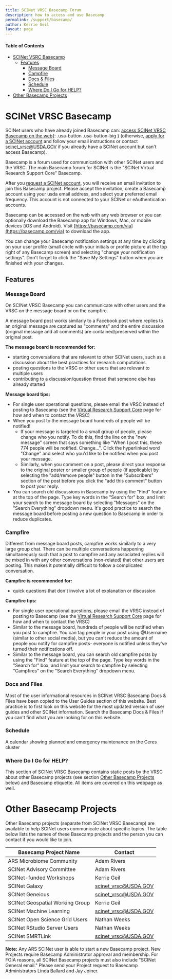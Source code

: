 ```yaml
---
title: SCINet VRSC Basecamp Forum
description: how to access and use Basecamp
permalink: /support/basecamp/
author: Kerrie Geil
layout: page
---
```

#### Table of Contents
* [SCINet VSRC Basecamp](#scinet-vrsc-basecamp)
  * [Features](#features)
    * [Message Board](#message-board)
    * [Campfire](#campfire)
    * [Docs & Files](#docs-and-files)
    * [Schedule](#schedule)
    * [Where Do I Go for HELP?](#where-do-i-go-for-help)
* [Other Basecamp Projects](#other-basecamp-projects)


# SCINet VRSC Basecamp

SCINet users who have already joined Basecamp can: [access SCINet VRSC Basecamp on the web](https://3.basecamp.com/3625179/projects/5538276){: .usa-button .usa-button-big } (otherwise, [apply for a SCINet account](/signup/) and follow your email instructions or contact [scinet_vrsc@USDA.GOV](mailto:scinet_vrsc@USDA.GOV?subject=problem%20accessing%20Basecamp) if you already have a SCINet account but can't access Basecamp).

Basecamp is a forum used for communication with other SCINet users and the VRSC. The main Basecamp forum for SCINet is the "SCINet Virtual Research Support Core" Basecamp.

After you [request a SCINet account](/signup/), you will receive an email invitation to join this Basecamp project. Please accept the invitation, create a Basecamp account using your usda email address, and select your preferred email frequency. This account is not connected to your SCINet or eAuthentication accounts.  

Basecamp can be accessed on the web with any web browser or you can optionally download the Basecamp app for Windows, Mac, or mobile devices (iOS and Android). Visit [https://basecamp.com/via](https://basecamp.com/via) to download the app.

You can change your Basecamp notification settings at any time by clicking on your user profile (small circle with your initials or profile picture at the top right of any Basecamp screen) and selecting "change your notification settings". Don't forget to click the "Save My Settings" button when you are finished with your changes.


## Features

### Message Board

On SCINet VRSC Basecamp you can communicate with other users and the VRSC on the message board or on the campfire.

A message board post works similarly to a Facebook post where replies to an original message are captured as "comments" and the entire discussion (original message and all comments) are contained/preserved within the original post.  

**The message board is recommended for:**
* starting conversations that are relevant to other SCINet users, such as a discussion about the best practices for research computations
* posting questions to the VRSC or other users that are relevant to multiple users
* contributing to a discussion/question thread that someone else has already started

**Message board tips:**
* For single user operational questions, please email the VRSC instead of posting to Basecamp (see the [Virtual Research Support Core](/support/vrsc/) page for how and when to contact the VRSC)
* When you post to the message board hundreds of people will be notified!
  * If your message is targeted to a small group of people, please change who you notify. To do this, find the line on the "new message" screen that says something like "When I post this, these 774 people will be notified. Change…". Click the hyperlinked word "Change" and select who you'd like to be notified when you post your message.
  * Similarly, when you comment on a post, please direct your response to the original poster or smaller group of people (if applicable) by selecting the "add/remove people" button in the "Subscribers" section of the post before you click the "add this comment" button to post your reply.
* You can search old discussions in Basecamp by using the "Find" feature at the top of the page. Type key words in the "Search for" box, and limit your search to the message board by selecting "Messages" on the "Search Everything" dropdown menu. It's good practice to search the message board before posting a new question to Basecamp in order to reduce duplicates.

### Campfire

Different from message board posts, campfire works similarly to a very large group chat. There can be multiple conversations happening simultaneously such that a post to campfire and any associated replies will be mixed in with any other conversations (non-related) that other users are posting. This makes it potentially difficult to follow a complicated conversation.

**Campfire is recommended for:**
* quick questions that don't involve a lot of explanation or discussion

**Campfire tips:**
* For single user operational questions, please email the VRSC instead of posting to Basecamp (see the [Virtual Research Support Core](/support/vrsc/) page for how and when to contact the VRSC)
* Similar to the message board, hundreds of people will be notified when you post to campfire. You can tag people in your post using @Username (similar to other social media), but you can't reduce the amount of people you notify for campfire posts- everyone is notified unless they've turned their notifications off.
* Similar to the message board, you can search old campfire posts by using the "Find" feature at the top of the page. Type key words in the "Search for" box, and limit your search to campfire by selecting "Campfires" on the "Search Everything" dropdown menu.

### Docs and Files

Most of the user informational resources in SCINet VRSC Basecamp Docs & Files have been copied to the User Guides section of this website. Best practice is to first look on this website for the most updated version of user guides and other SCINet information. Search the Basecamp Docs & Files if you can't find what you are looking for on this website.

### Schedule

A calendar showing planned and emergency maintenance on the Ceres cluster

### Where Do I Go for HELP?

This section of SCINet VRSC Basecamp contains static posts by the VRSC about other Basecamp projects (see section [Other Basecamp Projects](#other-basecamp-projects) below) and Basecamp etiquette. All items are covered on this webpage as well.


# Other Basecamp Projects

Other Basecamp projects (separate from SCINet VRSC Basecamp) are available to help SCINet users communicate about specific topics. The table below lists the names of these Basecamp projects and the person you can contact if you would like to join.

Basecamp Project Name | Contact
---|---
ARS Microbiome Community  | Adam Rivers
SCINet Advisory Committee  | Adam Rivers
SCINet-funded Workshops | Kerrie Geil
SCINet Galaxy  | [scinet_vrsc@USDA.GOV](mailto:scinet_vrsc@USDA.GOV?subject=request%20to%20join%20Galaxy%20Basecamp)
SCINet Geneious  | [scinet_vrsc@USDA.GOV](mailto:scinet_vrsc@USDA.GOV?subject=request%20to%20join%20Geneious%20Basecamp)
SCINet Geospatial Working Group | Kerrie Geil
SCINet Machine Learning  | [scinet_vrsc@USDA.GOV](mailto:scinet_vrsc@USDA.GOV?subject=request%20to%20join%20Machine%20Learning%20Basecamp)
SCINet Open Science Grid Users  | Nathan Weeks
SCINet RStudio Server Users  | Nathan Weeks
SCINet SMRTLink  | [scinet_vrsc@USDA.GOV](mailto:scinet_vrsc@USDA.GOV?subject=request%20to%20join%20SMRTLink%20Basecamp)

**Note:** Any ARS SCINet user is able to start a new Basecamp project. New Projects require Basecamp Administrator approval and membership. For FOIA reasons, all SCINet Basecamp projects must also include "SCINet General email."  Please send your Project request to Basecamp Administrators Linda Ballard and Jay Joiner.
